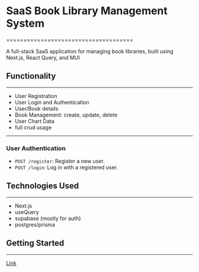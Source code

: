 # SaaS Book Library Management System
=====================================

A full-stack SaaS application for managing book libraries, built using Next.js, React Query, and MUI

## Functionality
---------------

* User Registration
* User Login and Authentication
* User/Book details
* Book Management: create, update, delete
* User Chart Data
* full crud usage 
-----------------

### User Authentication

* `POST /register`: Register a new user.
* `POST /login`: Log in with a registered user.

## Technologies Used
--------------------
* Next.js
* useQuery
* supabase (mostly for auth)
* postgres/prisma

## Getting Started
---------------

[Link](https://library-management-app-tau.vercel.app/)
